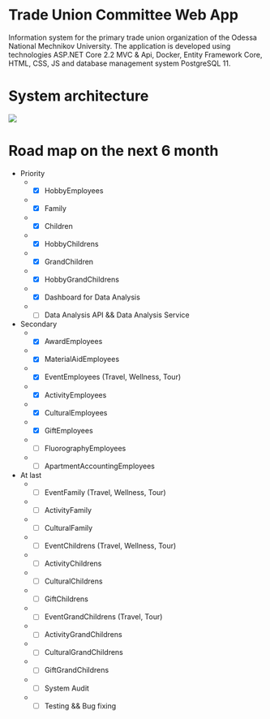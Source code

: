 # Trade Union Committee Web App
Information system for the primary trade union organization of the Odessa National Mechnikov University. The application is developed using technologies ASP.NET Core 2.2 MVC &amp; Api, Docker,  Entity Framework Core, HTML, CSS, JS and database management system PostgreSQL 11.

# System architecture
![](https://github.com/zavada-sergey/TradeUnionCommitteeCoreWebApp/blob/master/TradeUnionCommittee.DB/ER-Diagram/0.System%20Architecture.PNG)

# Road map on the next 6 month
- Priority
	-  - [x] HobbyEmployees
	-  - [x] Family
	-  - [x] Children
	-  - [x] HobbyChildrens
	-  - [x] GrandChildren
	-  - [x] HobbyGrandChildrens
	-  - [x] Dashboard for Data Analysis
	-  - [ ] Data Analysis API && Data Analysis Service

- Secondary
	-  - [x] AwardEmployees
	-  - [x] MaterialAidEmployees
	-  - [x] EventEmployees (Travel, Wellness, Tour)
	-  - [x] ActivityEmployees
	-  - [x] CulturalEmployees
	-  - [x] GiftEmployees
	-  - [ ] FluorographyEmployees
	-  - [ ] ApartmentAccountingEmployees

- At last
	-  - [ ] EventFamily (Travel, Wellness, Tour)
	-  - [ ] ActivityFamily
	-  - [ ] CulturalFamily
	-  - [ ] EventChildrens (Travel, Wellness, Tour)
	-  - [ ] ActivityChildrens
	-  - [ ] CulturalChildrens
	-  - [ ] GiftChildrens
	-  - [ ] EventGrandChildrens (Travel, Tour)
	-  - [ ] ActivityGrandChildrens
	-  - [ ] CulturalGrandChildrens
	-  - [ ] GiftGrandChildrens
	-  - [ ] System Audit
	-  - [ ] Testing && Bug fixing
